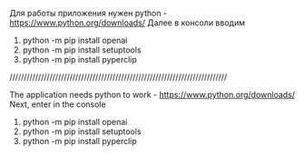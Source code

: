 Для работы приложения нужен python - https://www.python.org/downloads/
Далее в консоли вводим
1. python -m pip install openai
2. python -m pip install setuptools
3. python -m pip install pyperclip

////////////////////////////////////////////////////////////////////////////

The application needs python to work - https://www.python.org/downloads/
Next, enter in the console
1. python -m pip install openai
2. python -m pip install setuptools
3. python -m pip install pyperclip
